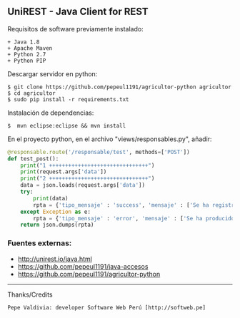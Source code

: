 ## UniREST - Java Client for REST

Requisitos de software previamente instalado:

	+ Java 1.8
	+ Apache Maven
	+ Python 2.7
	+ Python PIP
	
Descargar servidor en python:

	$ git clone https://github.com/pepeul1191/agricultor-python agricultor
	$ cd agricultor
	$ sudo pip install -r requirements.txt

Instalación de dependencias:

	$  mvn eclipse:eclipse && mvn install
	
En el proyecto python, en el archivo "views/responsables.py", añadir:

```python
@responsable.route('/responsable/test', methods=['POST'])
def test_post():
	print("1 +++++++++++++++++++++++++++++++")
	print(request.args['data'])
	print("2 +++++++++++++++++++++++++++++++")
	data = json.loads(request.args['data'])
	try:
		print(data)
		rpta = {'tipo_mensaje' : 'success', 'mensaje' : ['Se ha registrado los test', array_nuevos]}
	except Exception as e:
		rpta = {'tipo_mensaje' : 'error', 'mensaje' : ['Se ha producido un error en test', str(e)]}
	return json.dumps(rpta)

```

	
### Fuentes externas:

+ http://unirest.io/java.html
+ https://github.com/pepeul1191/java-accesos
+ https://github.com/pepeul1191/agricultor-python

---

 Thanks/Credits

    Pepe Valdivia: developer Software Web Perú [http://softweb.pe]
